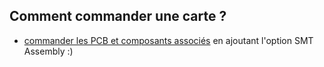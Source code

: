 ## Comment commander une carte ? 

- <a href="https://jlcpcb.com/quote#/?orderType=1" target="_blank">commander les PCB et composants associés</a> en ajoutant l'option SMT Assembly :)



